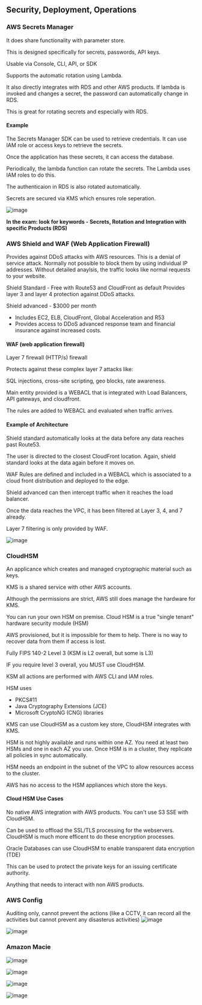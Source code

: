 ## Security, Deployment, Operations

### AWS Secrets Manager

It does share functionality with parameter store.

This is designed specifically for secrets, passwords, API keys.

Usable via Console, CLI, API, or SDK

Supports the automatic rotation using Lambda.

It also directly integrates with RDS and other AWS products. If lambda
is invoked and changes a secret, the password can automatically
change in RDS.

This is great for rotating secrets and especially with RDS.

#### Example

The Secrets Manager SDK can be used to retrieve credentials. It can use IAM
role or access keys to retrieve the secrets.

Once the application has these secrets, it can access the database.

Periodically, the lambda function can rotate the secrets. The Lambda uses
IAM roles to do this.

The authenticaion in RDS is also rotated automatically.

Secrets are secured via KMS which ensures role seperation.

![image](https://user-images.githubusercontent.com/88237437/165134049-2bd27755-8937-4b3d-9888-31dc4ae898de.png)

**In the exam: look for keywords - Secrets, Rotation and Integration with specific Products (RDS)**

### AWS Shield and WAF (Web Application Firewall)

Provides against DDoS attacks with AWS resources. This is a denial of
service attack. Normally not possible to block them by using individual
IP addresses. Without detailed anaylsis, the traffic looks like normal
requests to your website.

Shield Standard - Free with Route53 and CloudFront as default
Provides layer 3 and layer 4 protection against DDoS attacks.

Shield advanced - $3000 per month

- Includes EC2, ELB, CloudFront, Global Acceleration and R53
- Provides access to DDoS advanced response team and financial insurance
against increased costs.

#### WAF (web application firewall)

Layer 7 firewall (HTTP/s) firewall

Protects against these complex layer 7 attacks like:

SQL injections, cross-site scripting, geo blocks, rate awareness.

Main entity provided is a WEBACL that is integrated with Load Balancers,
API gateways, and cloudfront.

The rules are added to WEBACL and evaluated when traffic arrives.

#### Example of Architecture

Shield standard automatically looks at the data before any data reaches
past Route53.

The user is directed to the closest CloudFront location. Again, shield
standard looks at the data again before it moves on.

WAF Rules are defined and included in a WEBACL which is associated to a
cloud front distribution and deployed to the edge.

Shield advanced can then intercept traffic when it reaches the load balancer.

Once the data reaches the VPC, it has been filtered at Layer 3, 4, and 7
already.

Layer 7 filtering is only provided by WAF.

![image](https://user-images.githubusercontent.com/88237437/166108133-f1f0ce4e-a301-4a68-a069-a634a4c21915.png)

### CloudHSM

An applicance which creates and managed cryptographic material such as keys.

KMS is a shared service with other AWS accounts.

Although the permissions are strict, AWS still does manage the hardware for KMS.

You can run your own HSM on premise. Cloud HSM is a true "single tenant"
hardware security module (HSM)

AWS provisioned, but it is impossible for them to help. There is no way
to recover data from them if access is lost.

Fully FIPS 140-2 Level 3 (KSM is L2 overall, but some is L3)

IF you require level 3 overall, you MUST use CloudHSM.

KSM all actions are performed with AWS CLI and IAM roles.

HSM uses

- PKCS#11
- Java Cryptography Extensions (JCE)
- Microsoft CryptoNG (CNG) libraries

KMS can use CloudHSM as a custom key store, CloudHSM integrates with KMS.

HSM is not highly available and runs within one AZ. You need at least
two HSMs and one in each AZ you use. Once HSM is in a cluster, they
replicate all policies in sync automatically.

HSM needs an endpoint in the subnet of the VPC to allow resources access
to the cluster.

AWS has no access to the HSM appliances which store the keys.

#### Cloud HSM Use Cases

No native AWS integration with AWS products. You can't use S3 SSE with
CloudHSM.

Can be used to offload the SSL/TLS processing for the webservers. CloudHSM
is much more efficent to do these encryption processes.

Oracle Databases can use CloudHSM to enable transparent data encryption (TDE)

This can be used to protect the private keys for an issuing
certificate authority.

Anything that needs to interact with non AWS products.

### AWS Config
Auditing only, cannot prevent the actions (like a CCTV, it can record all the activities but cannot prevent any disasterus activities)
![image](https://user-images.githubusercontent.com/88237437/166145322-93eec98d-2f0d-4d44-a573-94fedac6feac.png)

![image](https://user-images.githubusercontent.com/88237437/166145304-98dd19ce-5516-42c6-98b6-517ef538177d.png)

### Amazon Macie
![image](https://user-images.githubusercontent.com/88237437/166145532-63aaa060-6c1f-4c35-a6c4-c9f55fc66cd6.png)

![image](https://user-images.githubusercontent.com/88237437/166145598-6ee092e4-ba1c-450a-be3e-2b3f5b079a9f.png)

![image](https://user-images.githubusercontent.com/88237437/166145702-94fe7e03-bf74-4a7a-9869-cfff4de4faf9.png)

![image](https://user-images.githubusercontent.com/88237437/166145865-7d80519f-1438-40b5-ba4e-539d88dfd138.png)

